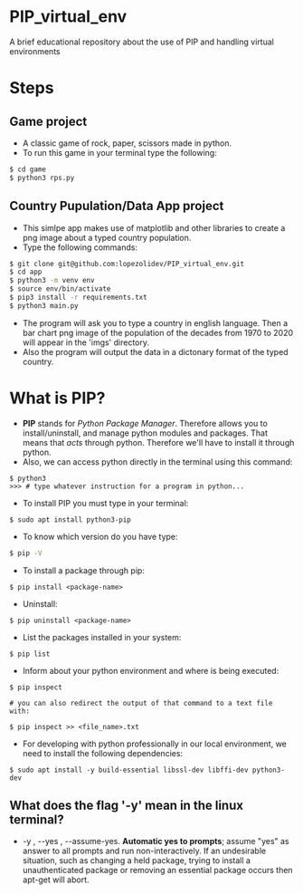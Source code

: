 # PIP_virtual_env
A brief educational repository about the use of PIP and handling virtual environments 

# Steps 

## Game project

- A classic game of rock, paper, scissors made in python.
- To run this game in your terminal type the following:
```sh
$ cd game
$ python3 rps.py
```

## Country Pupulation/Data App project
- This simlpe app makes use of matplotlib and other libraries to create a png image about a typed country population.
- Type the following commands:
```sh
$ git clone git@github.com:lopezolidev/PIP_virtual_env.git
$ cd app
$ python3 -m venv env
$ source env/bin/activate
$ pip3 install -r requirements.txt
$ python3 main.py
```
- The program will ask you to type a country in english language. Then a bar chart png image of the population of the decades from 1970 to 2020 will appear in the 'imgs' directory.
- Also the program will output the data in a dictonary format of the typed country.


# What is PIP?
- **PIP** stands for _Python Package Manager_. Therefore allows you to install/uninstall, and manage python modules and packages. That means that _acts_ through python. Therefore we'll have to install it through python.
- Also, we can access python directly in the terminal using this command:
```shell
$ python3
>>> # type whatever instruction for a program in python...
```
- To install PIP you must type in your terminal:
```shell
$ sudo apt install python3-pip
```
- To know which version do you have type:
```bash
$ pip -V
```
- To install a package through pip:
```shell
$ pip install <package-name>
```
- Uninstall:
```shell
$ pip uninstall <package-name>
```
- List the packages installed in your system:
```shell
$ pip list
```
- Inform about your python environment and where is being executed:
```shell
$ pip inspect

# you can also redirect the output of that command to a text file with:

$ pip inspect >> <file_name>.txt
```
- For developing with python professionally in our local environment, we need to install the following dependencies:
```shell
$ sudo apt install -y build-essential libssl-dev libffi-dev python3-dev
```

## What does the flag '-y' mean in the linux terminal?
- -y , --yes , --assume-yes. **Automatic yes to prompts**; assume "yes" as answer to all prompts and run non-interactively. If an undesirable situation, such as changing a held package, trying to install a unauthenticated package or removing an essential package occurs then apt-get will abort.
